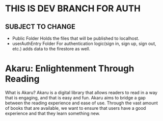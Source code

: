 # THIS IS DEV BRANCH FOR AUTH
## SUBJECT TO CHANGE
- Public Folder
 Holds the files that will be published to localhost.
 - userAuthEntry Folder 
 For authentication logic(sign in, sign up, sign out, etc.) adds data to the firestore as well.

# Akaru: Enlightenment Through Reading
What is Akaru?
Akaru is a digital library that allows readers to read in a way that is engaging, and that is easy and fun.
Akaru aims to bridge a gap between the reading experience and ease of use. Through the vast amount of books that are available, we want to ensure that users have a good experience and that they learn something new.
